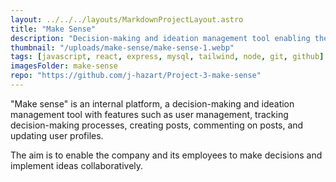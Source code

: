 ```yaml
---
layout: ../../../layouts/MarkdownProjectLayout.astro
title: "Make Sense"
description: "Decision-making and ideation management tool enabling the company and its employees to make decisions."
thumbnail: "/uploads/make-sense/make-sense-1.webp"
tags: [javascript, react, express, mysql, tailwind, node, git, github]
imagesFolder: make-sense
repo: "https://github.com/j-hazart/Project-3-make-sense"
---
```



"Make sense" is an internal platform, a decision-making and ideation management tool with features such as user management, tracking decision-making processes, creating posts, commenting on posts, and updating user profiles.

The aim is to enable the company and its employees to make decisions and implement ideas collaboratively.


